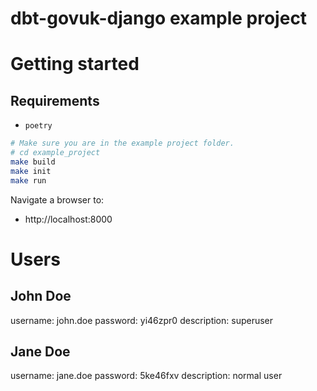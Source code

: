 # dbt-govuk-django example project

# Getting started

## Requirements

- `poetry`

```bash
# Make sure you are in the example project folder.
# cd example_project
make build
make init
make run
```

Navigate a browser to:

- http://localhost:8000

# Users

## John Doe

username: john.doe
password: yi46zpr0
description: superuser

## Jane Doe

username: jane.doe
password: 5ke46fxv
description: normal user
